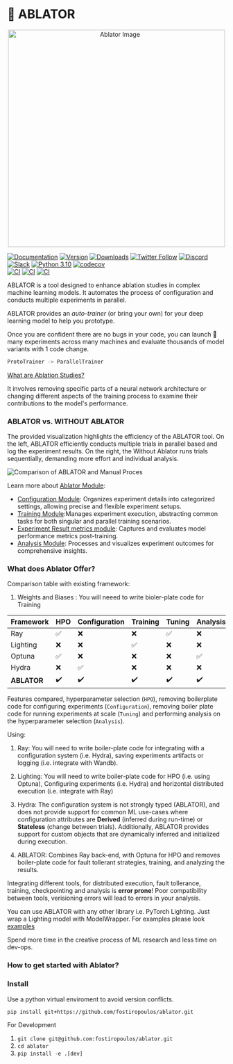 
# 🚀 ABLATOR

<p align="center">
  <img width="500" alt="Ablator Image" src="https://github.com/apneetha/ablator/assets/111663232/f6b7d5b6-6c52-403d-b7bc-2e6156e64b2b">
</p>
 

[![Documentation](https://img.shields.io/badge/docs-Ablator_website-blue)](https://dashboard.ablator.online/landing)
[![Version](https://img.shields.io/badge/version-1.0.1-blue)](https://github.com/fostiropoulos/ablator)
[![Downloads](https://img.shields.io/github/downloads/user/repo/total)](LINK_TO_RELEASES)
[![Twitter Follow](https://img.shields.io/twitter/follow/username?label=Follow&style=social)](https://twitter.com/ABLATOR_ORG)
[![Discord](https://img.shields.io/discord/YOUR_SERVER_ID?label=Discord&logo=discord&color=7289DA)](https://discord.com/invite/9dqThvGnUW)
[![Slack](https://img.shields.io/badge/Slack-Join%20Us-blue?logo=slack)](https://ablator.slack.com/join/shared_invite/zt-23ak9ispz-HObgZSEZhyNcTTSGM_EERw#/shared-invite/email)
[![Python 3.10](https://img.shields.io/badge/python-3.10+-blue.svg)](https://www.python.org/downloads/release/python-3100/) 
[![codecov](https://codecov.io/gh/fostiropoulos/ablator/graph/badge.svg?token=LUGKC1R8CG)](https://codecov.io/gh/fostiropoulos/ablator) </br>[![CI](https://github.com/fostiropoulos/ablator/actions/workflows/_linux_test.yml/badge.svg)](https://github.com/fostiropoulos/ablator/actions/workflows/_linux_test.yml)
[![CI](https://github.com/fostiropoulos/ablator/actions/workflows/_mac_test.yml/badge.svg)](https://github.com/fostiropoulos/ablator/actions/workflows/_mac_test.yml)
[![CI](https://github.com/fostiropoulos/ablator/actions/workflows/_wsl_test.yml/badge.svg)](https://github.com/fostiropoulos/ablator/actions/workflows/_wsl_test.yml) 


ABLATOR is a tool designed to enhance ablation studies in complex machine learning models. It automates the process of configuration and conducts multiple experiments in parallel.

ABLATOR provides an *auto-trainer* (or bring your own) for your deep learning model to help you prototype.

Once you are confident there are no bugs in your code, you can launch 🚀 many experiments across many machines and evaluate thousands of model variants with 1 code change.


```python
ProtoTrainer -> ParallelTrainer
```


[What are Ablation Studies?](https://en.wikipedia.org/wiki/Ablation_(artificial_intelligence))

It involves removing specific parts of a neural network architecture or changing different aspects of the training process to examine their contributions to the model's performance.


### ABLATOR vs. WITHOUT ABLATOR

The provided visualization highlights the efficiency of the ABLATOR tool. 
On the left, ABLATOR efficiently conducts multiple trials in parallel based and log the experiment results. On the right, the Without Ablator runs trials sequentially, demanding more effort and individual analysis.



![Comparison of ABLATOR and Manual Proces](assets/ablator.png)


Learn more about [Ablator Module]():

- [Configuration Module](https://docs.ablator.online/notebooks/configuration-basics#Configuration-categories): Organizes experiment details into categorized settings, allowing precise and flexible experiment setups.
- [Training Module]():Manages experiment execution, abstracting common tasks for both singular and parallel training scenarios.
- [Experiment Result metrics module](): Captures and evaluates model performance metrics post-training.
- [Analysis Module](https://docs.ablator.online/notebooks/interpreting-results): Processes and visualizes experiment outcomes for comprehensive insights.


### What does Ablator Offer?

Comparison table with existing framework:

1. Weights and Biases : You will neeed to write bioler-plate code for Training 

| Framework      | HPO            | Configuration  | Training       | Tuning         | Analysis       |
|----------------|----------------|----------------|----------------|----------------|----------------|
| Ray            | :white_check_mark:     | :x:         | :x:         | :white_check_mark:     | :x:         |
| Lighting       | :x:         | :x:         | :white_check_mark:     | :x:         | :x:         |
| Optuna         | :white_check_mark:     | :x:         | :x:         | :x:         | :white_check_mark:     |
| Hydra          | :x:         | :white_check_mark:     | :x:         | :x:         | :x:         |
| **ABLATOR** | :heavy_check_mark: | :heavy_check_mark: | :heavy_check_mark: | :heavy_check_mark: | :heavy_check_mark: |

Features compared, hyperparameter selection (`HPO`), removing boilerplate code for configuring experiments (`Configuration`), removing boiler plate code for running experiments at scale (`Tuning`) and performing analysis on the hyperparameter selection (`Analysis`).

Using:
1. Ray: You will need to write boiler-plate code for integrating with a configuration system (i.e. Hydra), saving experiments artifacts or logging (i.e. integrate with Wandb).

2. Lighting: You will need to write boiler-plate code for HPO (i.e. using Optuna), Configuring experiments (i.e. Hydra) and horizontal distributed execution (i.e. integrate with Ray)

3. Hydra: The configuration system is not strongly typed (ABLATOR), and does not provide support for common ML use-cases where configuration attributes are **Derived** (inferred during run-time) or **Stateless** (change between trials). Additionally, ABLATOR provides support for custom objects that are dynamically inferred and initialized during execution.

4. ABLATOR: Combines Ray back-end, with Optuna for HPO and removes boiler-plate code for fault tollerant strategies, training, and analyzing the results.

Integrating different tools, for distributed execution, fault tollerance, training, checkpointing and analysis is **error prone**! Poor compatibility between tools, verisioning errors will lead to errors in your analysis.


You can use ABLATOR with any other library i.e. PyTorch Lighting. Just wrap a Lighting model with ModelWrapper. For examples please look [examples](examples)


Spend more time in the creative process of ML research and less time on dev-ops.

### How to get started with Ablator?

### Install

Use a python virtual enviroment to avoid version conflicts.

`pip install git+https://github.com/fostiropoulos/ablator.git`

For Development

1. `git clone git@github.com:fostiropoulos/ablator.git`
2. `cd ablator`
3. `pip install -e .[dev]`

